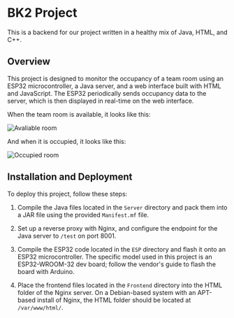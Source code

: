 # BK2 Project

This is a backend for our project written in a healthy mix of Java, HTML, and C++.

## Overview

This project is designed to monitor the occupancy of a team room using an ESP32 microcontroller, a Java server, and a web interface built with HTML and JavaScript. The ESP32 periodically sends occupancy data to the server, which is then displayed in real-time on the web interface.

When the team room is available, it looks like this:

![Avaliable room](https://user-images.githubusercontent.com/42496003/220517815-1320d102-abc1-435c-9ff8-528ea3816ab8.jpg)


And when it is occupied, it looks like this:

![Occupied room](https://user-images.githubusercontent.com/42496003/220517867-3c908d77-fb03-40ec-bbcc-3716d54038b1.jpg)


## Installation and Deployment

To deploy this project, follow these steps:

1. Compile the Java files located in the `Server` directory and pack them into a JAR file using the provided `Manifest.mf` file.

2. Set up a reverse proxy with Nginx, and configure the endpoint for the Java server to `/test` on port 8001.

3. Compile the ESP32 code located in the `ESP` directory and flash it onto an ESP32 microcontroller. The specific model used in this project is an ESP32-WROOM-32 dev board; follow the vendor's guide to flash the board with Arduino.

4. Place the frontend files located in the `Frontend` directory into the HTML folder of the Nginx server. On a Debian-based system with an APT-based install of Nginx, the HTML folder should be located at `/var/www/html/`.

